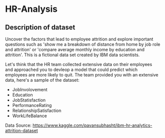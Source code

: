 # HR-Analysis

## Description of dataset

Uncover the factors that lead to employee attrition and explore important questions such as 'show me a breakdown of distance from home by job role and attrition' or 'compare average monthly income by education and attrition'. This is a fictional data set created by IBM data scientists.


Let's think that the HR team collected extensive data on their employees and approached you to devleop a model that could predict which employees are more likely to quit.
The team provided you with an extensive data, here's a sample of the dataset:

- JobInvolovement
- Education
- JobStatisfaction
- PerformanceRating
- RelationshipSatisfaction
- WorkLifeBalance

Data Source: https://www.kaggle.com/pavansubhasht/ibm-hr-analytics-attrition-dataset


